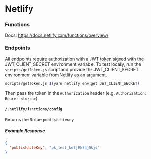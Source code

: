 # Netlify

### Functions

Docs: https://docs.netlify.com/functions/overview/

### Endpoints

All endpoints require authorization with a JWT token signed with the JWT_CLIENT_SECRET environment variable. To test locally, run the `scripts/getToken.js` script and provide the JWT_CLIENT_SECRET environment variable from Netlify as an argument.

```bash
scripts/getToken.js $(yarn netlify env:get JWT_CLIENT_SECRET)
```

Then pass the token in the `Authorization` header (e.g. `Authorization: Bearer <token>`).

#### `/.netlify/functions/config`

Returns the Stripe `publishableKey`

##### Example Response

```json
{
  "publishableKey": "pk_test_ke7jEk34j5kjs"
}
```
